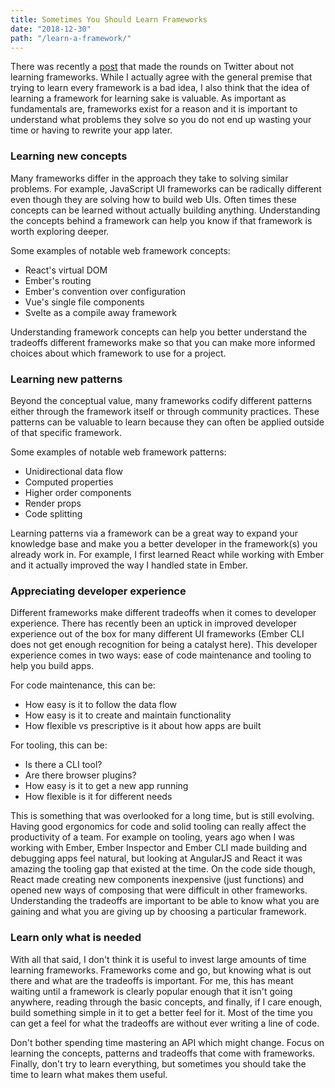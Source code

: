 ```yaml
---
title: Sometimes You Should Learn Frameworks
date: "2018-12-30"
path: "/learn-a-framework/"
---
```


There was recently a [post](https://sizovs.net/2018/12/17/stop-learning-frameworks/) that made the rounds on Twitter about not learning frameworks. While I actually agree with the general premise that trying to learn every framework is a bad idea, I also think that the idea of learning a framework for learning sake is valuable. As important as fundamentals are, frameworks exist for a reason and it is important to understand what problems they solve so you do not end up wasting your time or having to rewrite your app later.

### Learning new concepts

Many frameworks differ in the approach they take to solving similar problems. For example, JavaScript UI frameworks can be radically different even though they are solving how to build web UIs. Often times these concepts can be learned without actually building anything. Understanding the concepts behind a framework can help you know if that framework is worth exploring deeper.

Some examples of notable web framework concepts:

- React's virtual DOM
- Ember's routing
- Ember's convention over configuration
- Vue's single file components
- Svelte as a compile away framework

Understanding framework concepts can help you better understand the tradeoffs different frameworks make so that you can make more informed choices about which framework to use for a project.

### Learning new patterns

Beyond the conceptual value, many frameworks codify different patterns either through the framework itself or through community practices. These patterns can be valuable to learn because they can often be applied outside of that specific framework.

Some examples of notable web framework patterns:

- Unidirectional data flow
- Computed properties
- Higher order components
- Render props
- Code splitting

Learning patterns via a framework can be a great way to expand your knowledge base and make you a better developer in the framework(s) you already work in. For example, I first learned React while working with Ember and it actually improved the way I handled state in Ember.

### Appreciating developer experience

Different frameworks make different tradeoffs when it comes to developer experience. There has recently been an uptick in improved developer experience out of the box for many different UI frameworks (Ember CLI does not get enough recognition for being a catalyst here). This developer experience comes in two ways: ease of code maintenance and tooling to help you build apps.

For code maintenance, this can be:

- How easy is it to follow the data flow
- How easy is it to create and maintain functionality
- How flexible vs prescriptive is it about how apps are built

For tooling, this can be:

- Is there a CLI tool?
- Are there browser plugins?
- How easy is it to get a new app running
- How flexible is it for different needs

This is something that was overlooked for a long time, but is still evolving. Having good ergonomics for code and solid tooling can really affect the productivity of a team. For example on tooling, years ago when I was working with Ember, Ember Inspector and Ember CLI made building and debugging apps feel natural, but looking at AngularJS and React it was amazing the tooling gap that existed at the time. On the code side though, React made creating new components inexpensive (just functions) and opened new ways of composing that were difficult in other frameworks. Understanding the tradeoffs are important to be able to know what you are gaining and what you are giving up by choosing a particular framework.

### Learn only what is needed

With all that said, I don't think it is useful to invest large amounts of time learning frameworks. Frameworks come and go, but knowing what is out there and what are the tradeoffs is important. For me, this has meant waiting until a framework is clearly popular enough that it isn't going anywhere, reading through the basic concepts, and finally, if I care enough, build something simple in it to get a better feel for it. Most of the time you can get a feel for what the tradeoffs are without ever writing a line of code.

Don't bother spending time mastering an API which might change. Focus on learning the concepts, patterns and tradeoffs that come with frameworks. Finally, don't try to learn everything, but sometimes you should take the time to learn what makes them useful.
